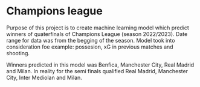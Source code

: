 # Champions league
Purpose of this project is to create machine learning model which predict winners of quaterfinals of Champions League (season 2022/2023). 
Date range for data was from the begging of the season. Model took into consideration foe example: possesion, xG in previous matches and shooting.

Winners predicted in this model was Benfica, Manchester City, Real Madrid and Milan. In reality for the semi finals qualified Real Madrid, Manchester City, Inter Mediolan and Milan.
